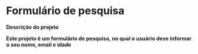 <h1>Formulário de pesquisa</h1>
 <strong>Descrição do projeto<strong>
 
  Este projeto é um formulário de pesquisa, no qual o usuário deve informar o seu nome, email e idade
